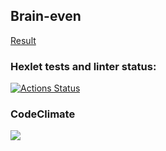 ## Brain-even
<a href="https://asciinema.org/connect/db7e188c-67a2-4e85-b085-c7fc8c437e71">Result</a>
### Hexlet tests and linter status:
[![Actions Status](https://github.com/gadzhick/js-starter-project-44/workflows/hexlet-check/badge.svg)](https://github.com/gadzhick/js-starter-project-44/actions)

### CodeClimate
<a href="https://codeclimate.com/github/gadzhick/js-starter-project-44/maintainability"><img src="https://api.codeclimate.com/v1/badges/12af1afe2c5d26f7c4ec/maintainability" /></a>
